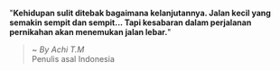 "**Kehidupan sulit ditebak bagaimana kelanjutannya. Jalan kecil yang semakin sempit dan sempit... Tapi kesabaran dalam perjalanan pernikahan akan menemukan jalan lebar.**"

> ~ _By Achi T.M_  
Penulis asal Indonesia
